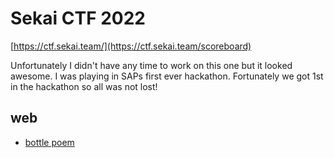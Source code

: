 # Sekai CTF 2022

[https://ctf.sekai.team/](https://ctf.sekai.team/scoreboard)

Unfortunately I didn't have any time to work on this one but it looked awesome. I was playing in SAPs first ever hackathon. Fortunately we got 1st in the hackathon so all was not lost!

## web

* [bottle poem](./bottle_poem/README.md)
